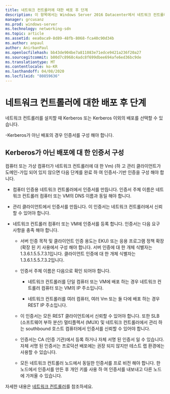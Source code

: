 ```yaml
---
title: 네트워크 컨트롤러에 대한 배포 후 단계
description: 이 항목에서는 Windows Server 2016 Datacenter에서 네트워크 컨트롤러의 Kerberos가 아닌 배포에 대 한 인증서 구성 지침을 제공 합니다.
manager: grcusanz
ms.prod: windows-server
ms.technology: networking-sdn
ms.topic: article
ms.assetid: eea0aca9-8d89-48fb-8068-fca40c90d34b
ms.author: anpaul
author: AnirbanPaul
ms.openlocfilehash: bb43de904be7a811083e71edce9421a236f20a27
ms.sourcegitcommit: b00d7c8968c4adc8f699dbee694afe6ed36bc9de
ms.translationtype: MT
ms.contentlocale: ko-KR
ms.lasthandoff: 04/08/2020
ms.locfileid: "80859636"
---
```

# <a name="post-deployment-steps-for-network-controller"></a>네트워크 컨트롤러에 대한 배포 후 단계

네트워크 컨트롤러를 설치할 때 Kerberos 또는 Kerberos 이외의 배포를 선택할 수 있습니다.

\-Kerberos가 아닌 배포의 경우 인증서를 구성 해야 합니다.

## <a name="configure-certificates-for-non-kerberos-deployments"></a>Kerberos가 아닌 배포에 대 한 인증서 구성

컴퓨터 또는 가상 컴퓨터가 네트워크 컨트롤러에 대 한 Vm\) \(하 고 관리 클라이언트가 도메인\-가입 되어 있지 않으면 다음 단계를 완료 하 여 인증서\-기반 인증을 구성 해야 합니다.

- 컴퓨터 인증용 네트워크 컨트롤러에서 인증서를 만듭니다. 인증서 주체 이름은 네트워크 컨트롤러 컴퓨터 또는 VM의 DNS 이름과 동일 해야 합니다.

- 관리 클라이언트에서 인증서를 만듭니다. 이 인증서는 네트워크 컨트롤러에서 신뢰할 수 있어야 합니다.
  
- 네트워크 컨트롤러 컴퓨터 또는 VM에 인증서를 등록 합니다. 인증서는 다음 요구 사항을 충족 해야 합니다.
  
    -  서버 인증 목적 및 클라이언트 인증 용도는 EKU\) 또는 응용 프로그램 정책 확장 \(확장 된 키 사용에서 구성 해야 합니다. 서버 인증에 대 한 개체 식별자는 1.3.6.1.5.5.7.3.1입니다. 클라이언트 인증에 대 한 개체 식별자는 1.3.6.1.5.5.7.3.2입니다.
  
    - 인증서 주체 이름은 다음으로 확인 되어야 합니다.
  
        - 네트워크 컨트롤러를 단일 컴퓨터 또는 VM에 배포 하는 경우 네트워크 컨트롤러 컴퓨터 또는 VM의 IP 주소입니다.

        - 네트워크 컨트롤러를 여러 컴퓨터, 여러 Vm 또는 둘 다에 배포 하는 경우 REST IP 주소입니다.
  
    - 이 인증서는 모든 REST 클라이언트에서 신뢰할 수 있어야 합니다. 또한 SLB (소프트웨어 부하 분산) 멀티플렉서 (MUX) 및 네트워크 컨트롤러에서 관리 하는 southbound 호스트 컴퓨터에서 인증서를 신뢰할 수 있어야 합니다.
  
    - 인증서는 CA (인증 기관)에서 등록 하거나 자체 서명 된 인증서 일 수 있습니다. 자체 서명 된 인증서는 프로덕션 배포에는 권장 되지 않지만 테스트 랩 환경에는 사용할 수 있습니다.
  
    - 모든 네트워크 컨트롤러 노드에서 동일한 인증서를 프로 비전 해야 합니다. 한 노드에서 인증서를 만든 후 개인 키를 사용 하 여 인증서를 내보내고 다른 노드에 가져올 수 있습니다.

자세한 내용은 [네트워크 컨트롤러](Network-Controller.md)를 참조하세요.
